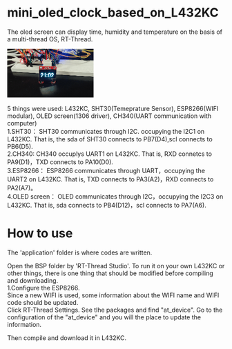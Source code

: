 # mini_oled_clock_based_on_L432KC
The oled screen can display time, humidity and temperature on the basis of a multi-thread OS, RT-Thread.

![image](https://github.com/Charlie839242/mini_oled_clock_based_on_L432KC/blob/main/video/mini_oled_clock.gif)

  5 things were used: L432KC, SHT30(Temeprature Sensor), ESP8266(WIFI modular), OLED screen(1306 driver), CH340(UART communication with computer)  
	1.SHT30：
		SHT30 communicates through I2C. occupying the I2C1 on L432KC.
		That is, the sda of SHT30 connects to PB7(D4),scl connects to PB6(D5).  	
	2.CH340:
		CH340 occuplys UART1 on L432KC.
		That is, RXD connetcs to PA9(D1)，TXD connects to PA10(D0).  
	3.ESP8266：
		ESP8266 communicates through UART，occupying the UART2 on L432KC.
		That is, TXD connects to PA3(A2)，RXD connects to PA2(A7)。  
	4.OLED screen：
		OLED communicates through I2C，occupying the I2C3 on L432KC.
		That is, sda connects to PB4(D12)，scl connects to PA7(A6).
    
# How to use
  The 'application' folder is where codes are written.
  
  Open the BSP folder by 'RT-Thread Studio'. To run it on your own L432KC or other things, there is one thing that should be modified before compiling and downloading.  
    1.Configure the ESP8266.  
      Since a new WIFI is used, some information about the WIFI name and WIFI code should be updated.  
      Click RT-Thread Settings. See tlhe packages and find "at_device". Go to the configuration of the "at_device" and you will the place to update the information.  
      
  Then compile and download it in L432KC.
  
